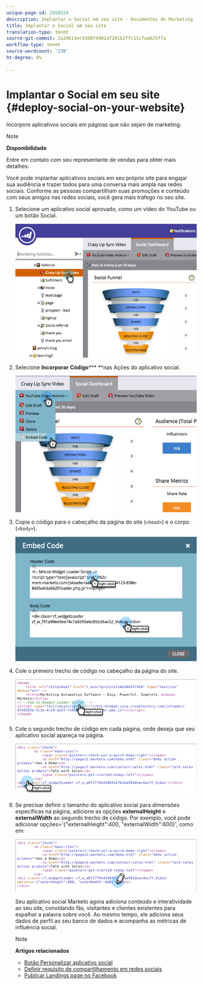 ```yaml
---
unique-page-id: 2950524
description: Implantar o Social em seu site - Documentos do Marketing - Documentação do produto
title: Implantar o Social em seu site
translation-type: tm+mt
source-git-commit: 1a29614ec938074902af201b2ffc11cfaa625f7a
workflow-type: tm+mt
source-wordcount: '230'
ht-degree: 0%

---
```



# Implantar o Social em seu site {#deploy-social-on-your-website}

Incorpore aplicativos sociais em páginas que não sejam de marketing.

>[!NOTE]
>
>**Disponibilidade**
>
>Entre em contato com seu representante de vendas para obter mais detalhes.

Você pode implantar aplicativos sociais em seu próprio site para engajar sua audiência e trazer todos para uma conversa mais ampla nas redes sociais. Conforme as pessoas compartilham suas promoções e conteúdo com seus amigos nas redes sociais, você gera mais tráfego no seu site.

1. Selecione um aplicativo social aprovado, como um vídeo do YouTube ou um botão Social.

   ![](assets/image2015-5-12-11-3a43-3a24.png)

1. Selecione **Incorporar** **Código***** **nas Ações do aplicativo social.

   ![](assets/image2015-5-12-12-3a59-3a46.png)

1. Copie o código para o cabeçalho da página do site (`<head>`) e o corpo (`<body>`).

   ![](assets/image2015-5-12-13-3a3-3a34.png)

1. Cole o primeiro trecho de código no cabeçalho da página do site.

   ![](assets/socialonsite-embedhead.png)

1. Cole o segundo trecho de código em cada página, onde deseja que seu aplicativo social apareça na página.

   ![](assets/socialonsite-embedwidget.png)

1. Se precisar definir o tamanho do aplicativo social para dimensões específicas na página, adicione as opções **externalHeight** e **externalWidth** ao segundo trecho de código. Por exemplo, você pode adicionar opções=&#39;{&quot;externalHeight&quot;:400, &quot;externalWidth&quot;:600}&#39;, como em:

   ![](assets/socialonsite-resizewidget2.png)

   Seu aplicativo social Marketo agora adiciona conteúdo e interatividade ao seu site, convidando fãs, visitantes e clientes existentes para espalhar a palavra sobre você. Ao mesmo tempo, ele adiciona seus dados de perfil ao seu banco de dados e acompanha as métricas de influência social.

   >[!NOTE]
   >
   >**Artigos relacionados**
   >
   >    
   >    
   >* [Botão Personalizar aplicativo social](../../../../product-docs/demand-generation/social/configuring-social-actions/customize-social-app-button.md)
   >* [Definir requisito de compartilhamento em redes sociais](set-social-share-requirement.md)
   >* [Publicar Landings page no Facebook](../../../../product-docs/demand-generation/facebook/publish-landing-pages-to-facebook.md)

